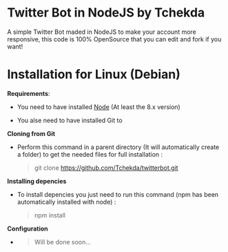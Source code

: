 # Twitter Bot in NodeJS by Tchekda

A simple Twitter Bot maded in NodeJS to make your account more responsive, this code is 100% OpenSource that you can edit and fork if you want!

# Installation for Linux (Debian)

**Requirements**:

 * You need to have installed [Node](https://nodejs.org/en/download/) (At least the 8.x version)

 * You alse need to have installed Git to 
  
**Cloning from Git**
   
 * Perform this command in a parent directory (It will automatically create a folder) to get the needed files for full installation : 
    >git clone https://github.com/Tchekda/twitterbot.git
 
**Installing depencies**
 * To install depencies you just need to run this command (npm has been automatically installed with node) :
    >npm install

**Configuration**
   * >Will be done soon...